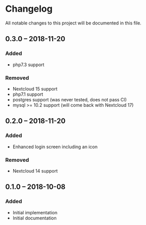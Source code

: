 # Changelog
All notable changes to this project will be documented in this file.

## 0.3.0 – 2018-11-20
### Added
- php7.3 support
### Removed
- Nextcloud 15 support
- php7.1 support
- postgres support (was never tested, does not pass CI)
- mysql >= 10.2 support (will come back with Nextcloud 17)

## 0.2.0 – 2018-11-20
### Added
- Enhanced login screen including an icon
### Removed
- Nextcloud 14 support

## 0.1.0 – 2018-10-08
### Added
- Initial implementation
- Initial documentation
